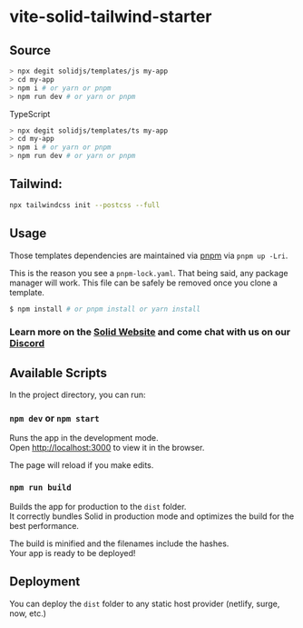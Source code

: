 # vite-solid-tailwind-starter

## Source
```bash
> npx degit solidjs/templates/js my-app
> cd my-app
> npm i # or yarn or pnpm
> npm run dev # or yarn or pnpm
```
TypeScript
```bash
> npx degit solidjs/templates/ts my-app
> cd my-app
> npm i # or yarn or pnpm
> npm run dev # or yarn or pnpm
```

## Tailwind:
```bash
npx tailwindcss init --postcss --full
```

## Usage

Those templates dependencies are maintained via [pnpm](https://pnpm.js.org/) via `pnpm up -Lri`.

This is the reason you see a `pnpm-lock.yaml`. That being said, any package manager will work. This file can be safely be removed once you clone a template.

```bash
$ npm install # or pnpm install or yarn install
```
### Learn more on the [Solid Website](https://solidjs.com) and come chat with us on our [Discord](https://discord.com/invite/solidjs)

## Available Scripts

In the project directory, you can run:

### `npm dev` or `npm start`

Runs the app in the development mode.<br>
Open [http://localhost:3000](http://localhost:3000) to view it in the browser.

The page will reload if you make edits.<br>

### `npm run build`

Builds the app for production to the `dist` folder.<br>
It correctly bundles Solid in production mode and optimizes the build for the best performance.

The build is minified and the filenames include the hashes.<br>
Your app is ready to be deployed!

## Deployment

You can deploy the `dist` folder to any static host provider (netlify, surge, now, etc.)
